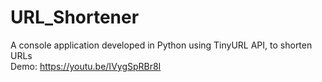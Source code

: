 # URL_Shortener

A console application developed in Python using TinyURL API, to shorten URLs <br>
Demo: https://youtu.be/IVygSpRBr8I